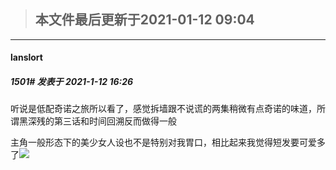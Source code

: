> ## **本文件最后更新于2021-01-12 09:04** 



*****

####  lanslort  
##### 1501#       发表于 2021-1-12 16:26




听说是低配奇诺之旅所以看了，感觉拆墙跟不说谎的两集稍微有点奇诺的味道，所谓黑深残的第三话和时间回溯反而做得一般

主角一般形态下的美少女人设也不是特别对我胃口，相比起来我觉得短发要可爱多了<img src="https://static.saraba1st.com/image/smiley/face2017/067.png" referrerpolicy="no-referrer">





                                                 